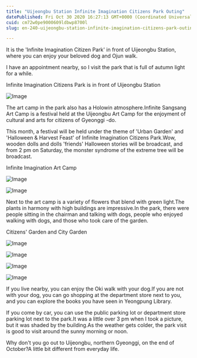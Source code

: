 ```yaml
---
title: "Uijeongbu Station Infinite Imagination Citizens Park Outing"
datePublished: Fri Oct 30 2020 16:27:13 GMT+0000 (Coordinated Universal Time)
cuid: cm72w0pe9000609ldbwp8700l
slug: en-240-uijeongbu-station-infinite-imagination-citizens-park-outing

---
```



It is the 'Infinite Imagination Citizen Park' in front of Uijeongbu Station, where you can enjoy your beloved dog and Ojun walk.

I have an appointment nearby, so I visit the park that is full of autumn light for a while.

Infinite Imagination Citizens Park is in front of Uijeongbu Station

![Image](https://cdn.hashnode.com/res/hashnode/image/upload/v1739423778448/33847ce3-eda9-474a-833d-3b628037505d.jpeg)

The art camp in the park also has a Holowin atmosphere.Infinite Sangsang Art Camp is a festival held at the Uijeongbu Art Camp for the enjoyment of cultural and arts for citizens of Gyeonggi -do.

This month, a festival will be held under the theme of 'Urban Garden' and 'Halloween & Harvest Feast' of Infinite Imagination Citizens Park.Wow, wooden dolls and dolls 'friends' Halloween stories will be broadcast, and from 2 pm on Saturday, the monster syndrome of the extreme tree will be broadcast.

Infinite Imagination Art Camp

![Image](https://cdn.hashnode.com/res/hashnode/image/upload/v1739423781150/626b52fc-897d-4583-9ae2-4e83f5c82ebc.jpeg)

![Image](https://cdn.hashnode.com/res/hashnode/image/upload/v1739423783770/cda152b3-9d49-4237-b47d-391374e0d47c.jpeg)

Next to the art camp is a variety of flowers that blend with green light.The plants in harmony with high buildings are impressive.In the park, there were people sitting in the chairman and talking with dogs, people who enjoyed walking with dogs, and those who took care of the garden.

Citizens' Garden and City Garden

![Image](https://cdn.hashnode.com/res/hashnode/image/upload/v1739423786839/57d9e314-3ef9-4f82-a52f-606e64264c00.jpeg)

![Image](https://cdn.hashnode.com/res/hashnode/image/upload/v1739423789697/eacd3139-fdf7-408d-944c-3fd595fd3928.jpeg)

![Image](https://cdn.hashnode.com/res/hashnode/image/upload/v1739423793234/c8b436ce-705a-48f9-af60-ccd4ad9fe544.jpeg)

![Image](https://cdn.hashnode.com/res/hashnode/image/upload/v1739423796483/a4435e65-6afe-46e0-8f28-efaf247bbd73.jpeg)

If you live nearby, you can enjoy the Oki walk with your dog.If you are not with your dog, you can go shopping at the department store next to you, and you can explore the books you have seen in Yeongpung Library.

If you come by car, you can use the public parking lot or department store parking lot next to the park.It was a little over 3 pm when I took a picture, but it was shaded by the building.As the weather gets colder, the park visit is good to visit around the sunny morning or noon.

Why don't you go out to Uijeongbu, northern Gyeonggi, on the end of October?A little bit different from everyday life.